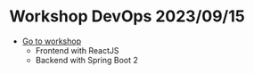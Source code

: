 # Workshop DevOps 2023/09/15
* [Go to workshop](https://github.com/up1/demo-devops-202303/wiki)
  * Frontend with ReactJS
  * Backend with Spring Boot 2 
